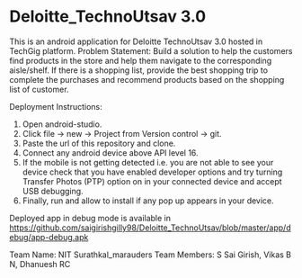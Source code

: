 # Deloitte_TechnoUtsav 3.0
This is an android application for Deloitte TechnoUtsav 3.0 hosted in TechGig platform.
Problem Statement: Build a solution to help the customers find products in the store and help them navigate to the corresponding aisle/shelf. If there is a shopping list, provide the best shopping trip to complete the purchases and recommend products based on the shopping list of customer.

Deployment Instructions: 
1. Open android-studio.
2. Click file -> new -> Project from Version control -> git.
3. Paste the url of this repository and clone.
4. Connect any android device above API level 16.
5. If the mobile is not getting detected i.e. you are not able to see your device check that you have enabled developer options and try turning Transfer Photos (PTP) option on in your connected device and accept USB debugging.
6. Finally, run and allow to install if any pop up appears in your device.

Deployed app in debug mode is available in https://github.com/saigirishgilly98/Deloitte_TechnoUtsav/blob/master/app/debug/app-debug.apk

Team Name: NIT Surathkal_marauders
Team Members: S Sai Girish,
              Vikas B N,
              Dhanuesh RC
